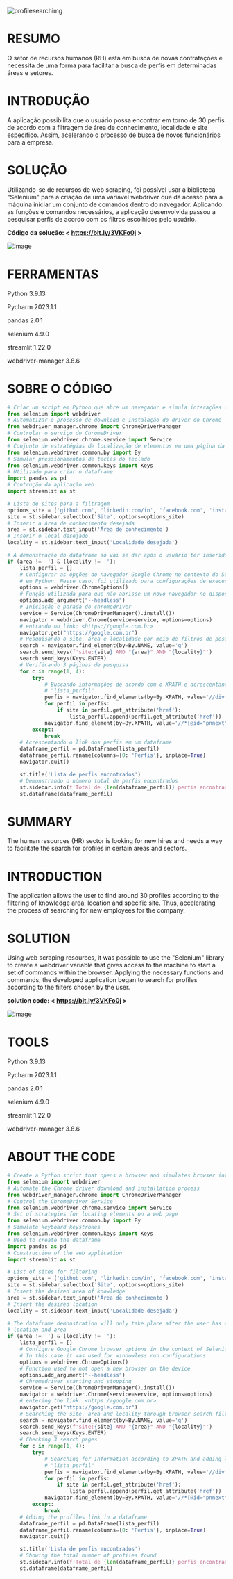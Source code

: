 ![profilesearchimg](https://github.com/HedvaldoCosta/ProfileSearch/assets/67663958/05d73be6-e245-496e-8180-b75e89cccf64)

# RESUMO
O setor de recursos humanos (RH) está em busca de novas contratações e necessita de uma forma para facilitar a busca de perfis em determinadas áreas e setores.

# INTRODUÇÃO
A aplicação possibilita que o usuário possa encontrar em torno de 30 perfis de acordo com a filtragem de área de conhecimento, localidade e site específico. Assim, acelerando o processo de busca de novos funcionários para a empresa. 

# SOLUÇÃO
Utilizando-se de recursos de web scraping, foi possível usar a biblioteca "Selenium" para a criação de uma variável webdriver que dá acesso para a máquina iniciar um conjunto de comandos dentro do navegador. Aplicando as funções e comandos necessários, a aplicação desenvolvida passou a pesquisar perfis de acordo com os filtros escolhidos pelo usuário.

**Código da solução: < https://bit.ly/3VKFo0j >**

![image](https://github.com/HedvaldoCosta/ProfileSearch/assets/67663958/ef7345c1-4747-400a-b6e1-a7beae226e81)

# FERRAMENTAS
Python 3.9.13

Pycharm 2023.1.1

pandas 2.0.1

selenium 4.9.0

streamlit 1.22.0

webdriver-manager 3.8.6

# SOBRE O CÓDIGO
```python
# Criar um script em Python que abre um navegador e simula interações com o navegador
from selenium import webdriver
# Automatizar o processo de download e instalação do driver do Chrome
from webdriver_manager.chrome import ChromeDriverManager
# Controlar o serviço do ChromeDriver
from selenium.webdriver.chrome.service import Service
# Conjunto de estratégias de localização de elementos em uma página da web
from selenium.webdriver.common.by import By
# Simular pressionamentos de teclas do teclado
from selenium.webdriver.common.keys import Keys
# Utilizado para criar o dataframe
import pandas as pd
# Contrução da aplicação web
import streamlit as st
```

````python
# Lista de sites para a filtragem
options_site = ['github.com', 'linkedin.com/in', 'facebook.com', 'instagram.com']
site = st.sidebar.selectbox('Site', options=options_site)
# Inserir a área de conhecimento desejada 
area = st.sidebar.text_input('Área de conhecimento')
# Inserir o local desejado
locality = st.sidebar.text_input('Localidade desejada')
````

````python
# A demonstração do dataframe só vai se dar após o usuário ter inserido o local e a área
if (area != '') & (locality != ''):
    lista_perfil = []
    # Configurar as opções do navegador Google Chrome no contexto do Selenium WebDriver
    # em Python. Nesse caso, foi utilizado para configurações de execução sem janela
    options = webdriver.ChromeOptions()
    # Função utilizada para que não abrisse um novo navegador no dispositivo
    options.add_argument("--headless")
    # Iniciação e parada do chromedriver
    service = Service(ChromeDriverManager().install())
    navigator = webdriver.Chrome(service=service, options=options)
    # entrando no link: <https://google.com.br>
    navigator.get("https://google.com.br")
    # Pesquisando o site, área e localidade por meio de filtros de pesquisa do navegador
    search = navigator.find_element(by=By.NAME, value='q')
    search.send_keys(f'site:{site} AND "{area}" AND "{locality}"')
    search.send_keys(Keys.ENTER)
    # Verificando 3 páginas de pesquisa
    for c in range(1, 4):
        try:
            # Buscando informações de acordo com o XPATH e acrescentando os links na lista
            # "lista_perfil"
            perfis = navigator.find_elements(by=By.XPATH, value='//div[@class="yuRUbf"]/a')
            for perfil in perfis:
                if site in perfil.get_attribute('href'):
                    lista_perfil.append(perfil.get_attribute('href'))
            navigator.find_element(by=By.XPATH, value='//*[@id="pnnext"]/span[2]').click()
        except:
            break
    # Acrescentando o link dos perfis em um dataframe
    dataframe_perfil = pd.DataFrame(lista_perfil)
    dataframe_perfil.rename(columns={0: 'Perfis'}, inplace=True)
    navigator.quit()

    st.title('Lista de perfis encontrados')
    # Demonstrando o número total de perfis encontrados
    st.sidebar.info(f'Total de {len(dataframe_perfil)} perfis encontrados')
    st.dataframe(dataframe_perfil)
````
# SUMMARY
The human resources (HR) sector is looking for new hires and needs a way to facilitate the search for profiles in certain areas and sectors.

# INTRODUCTION
The application allows the user to find around 30 profiles according to the filtering of knowledge area, location and specific site. Thus, accelerating the process of searching for new employees for the company.

# SOLUTION
Using web scraping resources, it was possible to use the "Selenium" library to create a webdriver variable that gives access to the machine to start a set of commands within the browser. Applying the necessary functions and commands, the developed application began to search for profiles according to the filters chosen by the user.

**solution code: < https://bit.ly/3VKFo0j >**

![image](https://github.com/HedvaldoCosta/ProfileSearch/assets/67663958/ef7345c1-4747-400a-b6e1-a7beae226e81)

# TOOLS
Python 3.9.13

Pycharm 2023.1.1

pandas 2.0.1

selenium 4.9.0

streamlit 1.22.0

webdriver-manager 3.8.6

# ABOUT THE CODE
```python
# Create a Python script that opens a browser and simulates browser interactions
from selenium import webdriver
# Automate the Chrome driver download and installation process
from webdriver_manager.chrome import ChromeDriverManager
# Control the ChromeDriver Service
from selenium.webdriver.chrome.service import Service
# Set of strategies for locating elements on a web page
from selenium.webdriver.common.by import By
# Simulate keyboard keystrokes
from selenium.webdriver.common.keys import Keys
# Used to create the dataframe
import pandas as pd
# Construction of the web application
import streamlit as st
```

````python
# List of sites for filtering
options_site = ['github.com', 'linkedin.com/in', 'facebook.com', 'instagram.com']
site = st.sidebar.selectbox('Site', options=options_site)
# Insert the desired area of knowledge
area = st.sidebar.text_input('Área de conhecimento')
# Insert the desired location
locality = st.sidebar.text_input('Localidade desejada')
````

````python
# The dataframe demonstration will only take place after the user has entered the 
# location and area
if (area != '') & (locality != ''):
    lista_perfil = []
    # Configure Google Chrome browser options in the context of Selenium WebDriver in Python.
    # In this case it was used for windowless run configurations
    options = webdriver.ChromeOptions()
    # Function used to not open a new browser on the device
    options.add_argument("--headless")
    # Chromedriver starting and stopping
    service = Service(ChromeDriverManager().install())
    navigator = webdriver.Chrome(service=service, options=options)
    # entering the link: <https://google.com.br>
    navigator.get("https://google.com.br")
    # Searching the site, area and locality through browser search filters
    search = navigator.find_element(by=By.NAME, value='q')
    search.send_keys(f'site:{site} AND "{area}" AND "{locality}"')
    search.send_keys(Keys.ENTER)
    # Checking 3 search pages
    for c in range(1, 4):
        try:
            # Searching for information according to XPATH and adding links to the list
            # "lista_perfil"
            perfis = navigator.find_elements(by=By.XPATH, value='//div[@class="yuRUbf"]/a')
            for perfil in perfis:
                if site in perfil.get_attribute('href'):
                    lista_perfil.append(perfil.get_attribute('href'))
            navigator.find_element(by=By.XPATH, value='//*[@id="pnnext"]/span[2]').click()
        except:
            break
    # Adding the profiles link in a dataframe
    dataframe_perfil = pd.DataFrame(lista_perfil)
    dataframe_perfil.rename(columns={0: 'Perfis'}, inplace=True)
    navigator.quit()

    st.title('Lista de perfis encontrados')
    # Showing the total number of profiles found
    st.sidebar.info(f'Total de {len(dataframe_perfil)} perfis encontrados')
    st.dataframe(dataframe_perfil)
````
